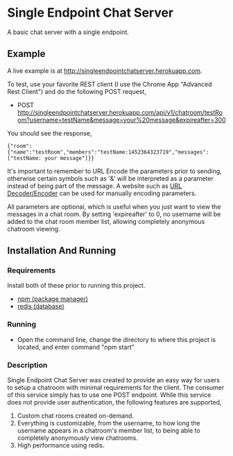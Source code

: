 # Single Endpoint Chat Server
A basic chat server with a single endpoint.

## Example

A live example is at http://singleendpointchatserver.herokuapp.com.

To test, use your favorite REST client (I use the Chrome App "Advanced Rest Client") and do the following POST request,
* POST http://singleendpointchatserver.herokuapp.com/api/v1/chatroom/testRoom?username=testName&message=your%20message&expireafter=300

You should see the response,

  ``{"room":{"name":"testRoom","members":"testName:1452364323719","messages":["testName: your message"]}}``
  
It's important to remember to URL Encode the parameters prior to sending, otherwise certain symbols such as '&' will be interpreted as a parameter instead of being part of the message. A website such as [URL Decoder/Encoder](http://meyerweb.com/eric/tools/dencoder/) can be used for manually encoding parameters.

All parameters are optional, which is useful when you just want to view the messages in a chat room. By setting 'expireafter' to 0, no username will be added to the chat room member list, allowing completely anonymous chatroom viewing.
  
## Installation And Running
 
### Requirements
 Install both of these prior to running this project.
* [npm (package manager)](https://www.npmjs.com)
* [redis (database)](http://redis.io/)

### Running
* Open the command line, change the directory to where this project is located, and enter command "npm start"

### Description
Single Endpoint Chat Server was created to provide an easy way for users to setup a chatroom with minimal requirements for the client. The consumer of this service simply has to use one POST endpoint. While this service does not provide user authentication, the following features are supported,

1) Custom chat rooms created on-demand.
2) Everything is customizable, from the username, to how long the username appears in a chatroom's member list, to being able to completely anonymously view chatrooms.
3) High performance using redis.
